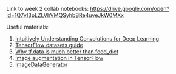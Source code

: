 Link to week 2 collab notebooks: https://drive.google.com/open?id=1Q7vI3pLZLVhVMQSyhbBRe4uveJkW0MXx

Useful materials:

1.  [Intuitively Understanding Convolutions for Deep Learning](https://towardsdatascience.com/intuitively-understanding-convolutions-for-deep-learning-1f6f42faee1)
2.  [TensorFlow datasets guide](https://www.tensorflow.org/guide/datasets)
3.  [Why tf.data is much better than feed_dict](https://dominikschmidt.xyz/tensorflow-data-pipeline/)
4.  [Image augmentation in TensorFlow](https://towardsdatascience.com/tensorflow-image-augmentation-on-gpu-bf0eaac4c967)
5.  [ImageDataGenerator](https://www.tensorflow.org/api_docs/python/tf/keras/preprocessing/image/ImageDataGenerator)

